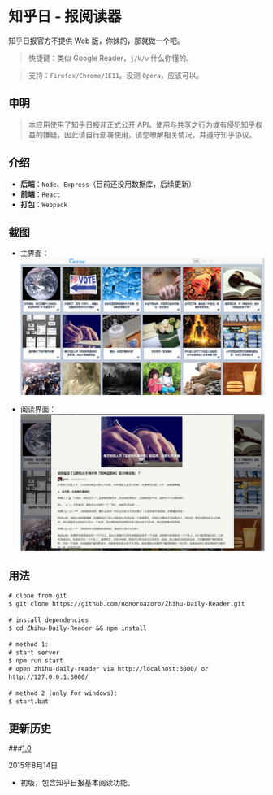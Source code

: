 # 知乎日 - 报阅读器

知乎日报官方不提供 Web 版，你妹的，那就做一个吧。
> 快捷键：类似 Google Reader，`j/k/v` 什么你懂的。

> 支持：`Firefox/Chrome/IE11`。没测 `Opera`，应该可以。

## 申明

> 本应用使用了知乎日报非正式公开 API，使用与共享之行为或有侵犯知乎权益的嫌疑，因此请自行部署使用，请您暸解相关情况，并遵守知乎协议。

## 介绍

- **后端**：`Node`、`Express`（目前还没用数据库，后续更新）
- **前端**：`React`
- **打包**：`Webpack`

## 截图

- 主界面：
![主界面](./screenshots/1.jpg?raw=true "主界面")

- 阅读界面：
![阅读界面](./screenshots/2.jpg?raw=true "阅读界面")

## 用法

    # clone from git
    $ git clone https://github.com/nonoroazoro/Zhihu-Daily-Reader.git

    # install dependencies
    $ cd Zhihu-Daily-Reader && npm install

    # method 1:
    # start server
    $ npm run start
    # open zhihu-daily-reader via http://localhost:3000/ or http://127.0.0.1:3000/

    # method 2 (only for windows):
    $ start.bat

## 更新历史

###<a href="#v1.0" id="v1.0">1.0</a>

2015年8月14日

- 初版，包含知乎日报基本阅读功能。
